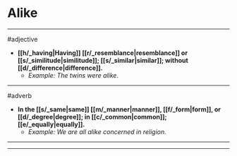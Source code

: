 # Alike
---
#adjective
- **[[h/_having|Having]] [[r/_resemblance|resemblance]] or [[s/_similitude|similitude]]; [[s/_similar|similar]]; without [[d/_difference|difference]].**
	- _Example: The twins were alike._
---
#adverb
- **In the [[s/_same|same]] [[m/_manner|manner]], [[f/_form|form]], or [[d/_degree|degree]]; in [[c/_common|common]]; [[e/_equally|equally]].**
	- _Example: We are all alike concerned in religion._
---
---
